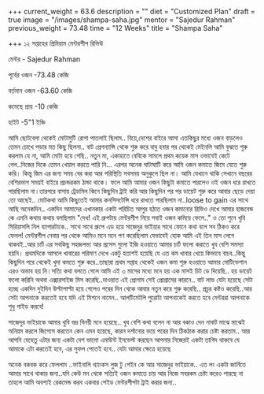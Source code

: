 +++
current_weight = 63.6
description = ""
diet = "Customized Plan"
draft = true
image = "/images/shampa-saha.jpg"
mentor = "Sajedur Rahman"
previous_weight = 73.48
time = "12 Weeks"
title = "Shampa Saha"

+++
১২ সপ্তাহের প্রিমিয়াম মেন্টরশীপ রিভিউ

মেন্টর - Sajedur Rahman

পূর্বের ওজন -73.48 কেজি

বর্তমান ওজন -63.60 কেজি

কমেছে প্রায় -10 কেজি

হাইট -5"1 ইঞ্চি

আমি ছোটবেলা থেকেই মোটামুটি রোগা পাতলাই ছিলাম.. বিয়ে,দেশের বাইরে আসা এতকিছুর মধ্যে ওজন বাড়লেও তেমন চোখে পড়ার মত কিছু ছিলনা.. বাট প্রেগন্যান্সি থেকে শুরু করে বাবু হবার পর থেকেই মেইনলি আমি বুঝতে শুরু করলাম যে না, আমি মোটা হয়ে গেছি.. নতুন মা, একাহাতে বেবিকে সামলে প্রথম কয়েক মাস ওভাবেই কেটে গেল..নিজের দিকে তেমন খেয়াল করতে পারি নি... এরপর অনেক ঘাটাঘাটি করে আমি ওজন কমাতে জিমে যেতে শুরু করি। কিন্তু জিম এর জন্য সময় বের করা আর পরিস্থিতি সবসময় অনুকুলে ছিল না। আমি যেখানে থাকি সেখানে বছরের বেশিরভাগ সময়ই বাইরে প্রচন্ডরকম ঠান্ডা থাকে। ফলে আমি আমার ওজন কিছুটা কমাতে পারলেও ওই ওজন ধরে রাখতে পারছিলাম না।তারপরে বাসায় ট্রেডমিল কিনে কিছুদিন ট্রাই করি আর কিছুদিন পর পর ডায়েট শুরু করে আবার ছেড়ে দেয়া তো আছেই.. মোটকথা আমি কিছুতেই আমার কনসিসটেন্সি ধরে রাখতে পারছিলাম না..loose to gain এর সাথে আছি অনেকদিন.. একদিন আমাদের এখানকার একটা পরিচিত আপুর হঠাত ওজন কমানোর রিভিও দেখে আমার হাজবেন্ড কে এমনি কথায় কথায় বলছিলাম "দেখ! এই গ্রুপটায় মেন্টরশীপ নিয়ে সবাই ওজন কমিয়ে ফেলে.." ও তো শুনে খুবি সিরিয়াসলি নিল ব্যাপারটাকে.. সাথে সাথে গ্রুপে এড হয়ে সাজেদুর ভাইয়ার সাথে ফোনে কথা বলে সব ঠিকও করে ফেলল! মেন্টরশীপ নেবার পর থেকে আমিও মনে মনে পণ করেছিলাম যেভাবেই হোক আমি এই তিন মাস লেগে থাকবই..আর চার্ট এর সবকিছু সহজলভ্য আর প্রসেস গুলো ইজি হওয়াতে আমার চার্ট ফলো করাতে খুব বেশি সমস্যা হয়নি। প্রথমদিকে আসলে খাবারের পরিমাণ দেখে একটু হতাশই হয়েছি যে এত কম খাবার খেয়ে কিভাবে বাচব..কিন্তু কিছুদিন পরে থেকেই খুদা কমতে শুরু করে..তাছারা প্রথম সপ্তাহ থেকেই ওজন কমা শুরু হওয়াতে আমার মোটিভেশান এরও অভাব হয় নি।সত্যি কথা বলতে গেলে আমি এই ৩ মাসের মধ্যে মনে হয় এক মাসই চিট ডে দিয়েছি.. হয় ডায়েট ফলো করিনি অথবা এক্সারসাইজ মিস করেছি..দাওয়াত এই প্রোগাম সেই প্রোগ্রামের কারনে.. বাট লাভ যেটা হয়েছে সেটা হচ্ছে একদিন দুইদিন উল্টাপাল্টা হয়ে গেলেও পরের দিন থেকে আবার নতুন করে শুরু করেছি.. প্রচুর কষ্টও করেছি..আর সেটা আপনাকে করতেই হবে যদি এই মিশনে নামেন.. আলটিমেটলি পুরোটা আপনাকেই করতে হবে মেন্টররা আপনাকে শুধু গাইড করবে!

সাজেদুর ভাইয়াকে আমার খুবি ভদ্র বিনয়ী মনে হয়েছে.. খুব বেশি কথা বলেন না আর বকাও দেন নাবাট মাঝে মাঝেই অনিয়ম করলে জিগ্যেস করতেন কেন এমন হয়েছে, কারন দর্শানোর ভয়ে পরের দিন ঠিকঠাক করার চেষ্টা করতাম.. আর আপনি যেহেতু এটার জন্য একটা বেশ ভালো এমাউন্ট ইনভেস্ট করছেন আপনার নিজেরই একটা তাগিদ থাকবে যে আমাকে এটা করতেই হবে, এর সুফল পেতেই হবে.. যেটা আমার ক্ষেত্রে হয়েছে

অনেক বকবক করে ফেললাম ..ফাইনালি থ্যাংকস লুজ টু গেইন কে আর সাজেদুর ভাইয়াকে.. এত লং একটা জার্নিতে আমার সাথে থাকার জন্য..যদি কেউ মন থেকে সত্যিই ওজন কমাতে চায় আর নিজে সবরকম চেষ্টা করেও পারছে না তাহলে আমি অবশ্যই রেকমেন্ড করব একবার পেইড মেন্টরশীপটা ট্রাই করার জন্য..